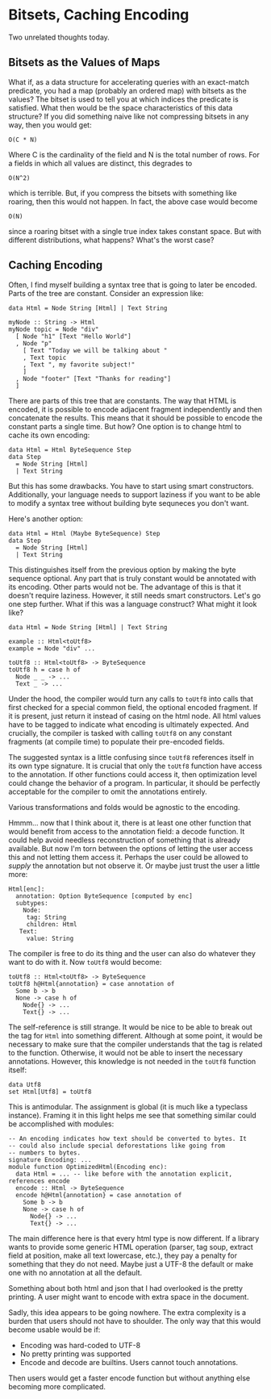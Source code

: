 # Bitsets, Caching Encoding

Two unrelated thoughts today.

## Bitsets as the Values of Maps

What if, as a data structure for accelerating queries with an exact-match
predicate, you had a map (probably an ordered map) with bitsets as the
values? The bitset is used to tell you at which indices the predicate is
satisfied. What then would be the space characteristics of this data
structure? If you did something naive like not compressing bitsets in
any way, then you would get:

    O(C * N)

Where C is the cardinality of the field and N is the total number of rows.
For a fields in which all values are distinct, this degrades to

    O(N^2)

which is terrible. But, if you compress the bitsets with something like
roaring, then this would not happen. In fact, the above case would become

    O(N)

since a roaring bitset with a single true index takes constant space. But
with different distributions, what happens? What's the worst case?

## Caching Encoding

Often, I find myself building a syntax tree that is going to later be
encoded. Parts of the tree are constant. Consider an expression like:

    data Html = Node String [Html] | Text String

    myNode :: String -> Html
    myNode topic = Node "div"
      [ Node "h1" [Text "Hello World"]
      , Node "p"
        [ Text "Today we will be talking about "
        , Text topic
        , Text ", my favorite subject!"
        ]
      , Node "footer" [Text "Thanks for reading"]
      ]

There are parts of this tree that are constants. The way that HTML is encoded,
it is possible to encode adjacent fragment independently and then concatenate
the results. This means that it should be possible to encode the constant parts
a single time. But how? One option is to change html to cache its own encoding:

    data Html = Html ByteSequence Step
    data Step
      = Node String [Html]
      | Text String

But this has some drawbacks. You have to start using smart constructors.
Additionally, your language needs to support laziness if you want to be
able to modify a syntax tree without building byte sequneces you don't want.

Here's another option:

    data Html = Html (Maybe ByteSequence) Step
    data Step
      = Node String [Html]
      | Text String

This distinguishes itself from the previous option by making the byte sequence
optional. Any part that is truly constant would be annotated with its encoding.
Other parts would not be. The advantage of this is that it doesn't require
laziness. However, it still needs smart constructors. Let's go one step further.
What if this was a language construct? What might it look like?

    data Html = Node String [Html] | Text String

    example :: Html<toUtf8>
    example = Node "div" ...

    toUtf8 :: Html<toUtf8> -> ByteSequence
    toUtf8 h = case h of
      Node _ _ -> ...
      Text _ -> ...

Under the hood, the compiler would turn any calls to `toUtf8` into calls that
first checked for a special common field, the optional encoded fragment.
If it is present, just return it instead of casing on the html node. All
html values have to be tagged to indicate what encoding is ultimately expected.
And crucially, the compiler is tasked with calling `toUtf8` on any constant
fragments (at compile time) to populate their pre-encoded fields.

The suggested syntax is a little confusing since `toUtf8` references itself
in its own type signature. It is crucial that only the `toUtf8` function
have access to the annotation. If other functions could access it, then
optimization level could change the behavior of a program. In particular,
it should be perfectly acceptable for the compiler to omit the annotations
entirely.

Various transformations and folds would be agnostic to the encoding.

Hmmm... now that I think about it, there is at least one other function
that would benefit from access to the annotation field: a decode function.
It could help avoid needless reconstruction of something that is already
available. But now I'm torn between the options of letting the user
access this and not letting them access it. Perhaps the user could be
allowed to *supply* the annotation but not observe it. Or maybe just
trust the user a little more:

    Html[enc]:
      annotation: Option ByteSequence [computed by enc]
      subtypes:
        Node:
         tag: String
         children: Html
       Text:
         value: String

The compiler is free to do its thing and the user can also do whatever they
want to do with it. Now `toUtf8` would become:

    toUtf8 :: Html<toUtf8> -> ByteSequence
    toUtf8 h@Html{annotation} = case annotation of
      Some b -> b
      None -> case h of
        Node{} -> ...
        Text{} -> ...

The self-reference is still strange. It would be nice to be able to break out
the tag for `Html` into something different. Although at some point, it would
be necessary to make sure that the compiler understands that the tag is related
to the function. Otherwise, it would not be able to insert the necessary
annotations. However, this knowledge is not needed in the `toUtf8` function
itself:

    data Utf8
    set Html[Utf8] = toUtf8

This is antimodular. The assignment is global (it is much like a typeclass
instance). Framing it in this light helps me see that something similar
could be accomplished with modules:

    -- An encoding indicates how text should be converted to bytes. It
    -- could also include special deforestations like going from
    -- numbers to bytes.
    signature Encoding: ...
    module function OptimizedHtml(Encoding enc):
      data Html = ... -- like before with the annotation explicit, references encode
      encode :: Html -> ByteSequence
      encode h@Html{annotation} = case annotation of
        Some b -> b
        None -> case h of
          Node{} -> ...
          Text{} -> ...

The main difference here is that every html type is now different. If a library
wants to provide some generic HTML operation (parser, tag soup, extract field
at position, make all text lowercase, etc.), they pay a penalty for something
that they do not need. Maybe just a UTF-8 the default or make one with no
annotation at all the default.

Something about both html and json that I had overlooked is the pretty printing.
A user might want to encode with extra space in the document.

Sadly, this idea appears to be going nowhere. The extra complexity is a burden
that users should not have to shoulder. The only way that this would become
usable would be if:

* Encoding was hard-coded to UTF-8
* No pretty printing was supported
* Encode and decode are builtins. Users cannot touch annotations.

Then users would get a faster encode function but without anything else
becoming more complicated.
